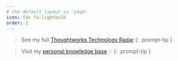 ```yaml
---
# the default layout is 'page'
icon: fas fa-lightbulb
order: 2
---
```


> See my full [Thoughtworks Technology Radar](https://radar.thoughtworks.com/?documentId=https%3A%2F%2Fraw.githubusercontent.com%2FBrucknem%2FCDN%2Fmain%2FPersonal%2520Thoughtworks%2520Technology%2520Radar.csv)
{: .prompt-tip }

> Visit my [personal knowledge base](https://zettelkasten.marcelbruckner.info) 💡
{: .prompt-tip }

